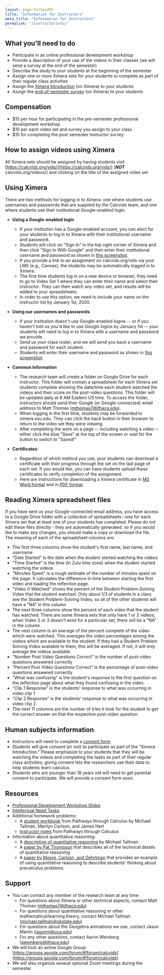 ```yaml
---
layout: page-fullwidth
title: "Information for Instructors"
meta_title: "Information for Instructors"
permalink: "/instructorinfo/"
---
```


What you'll need to do
-----------------------
- Participate in an online professional development workshop
- Provide a description of your use of the videos in their classes (we will send a survey at the end of the semester)
- Describe the study to your students at the beginning of the semester
- Assign one or more Ximera sets for your students to complete as part of their regular class activities
- Assign the [Ximera Introduction](https://ximera.osu.edu/calcvids2019/intro/intro) (on Ximera) to your students
- Assign the [end-of-semester survey](https://ximera.osu.edu/calcvids2019/survey/survey) (on Ximera) to your students

Compensation
-----------------------
- $15 per hour for participating in the pre-semester professional development workshop
- $10 per each video set and survey you assign to your class
- $15 for completing the post-semester instructor survey


How to assign videos using Ximera
----------------------------------
All Ximera sets should be assigned by having students visit [https://calcvids.org/vids/](https://calcvids.org/vids/) (**_NOT_** calcvids.org/videos/) and clicking on the title of the assigned video set


Using Ximera
------------
   There are two methods for logging in to Ximera: one where students use usernames and passwords that are supplied by the Calcvids team, and one where students use their institutional Google-enabled login.

- **Using a Google-enabled login**
  - If your institution has a Google-enabled account, you can elect for your students to log in to Ximera with their institutional username and password.
  - Students will click on "Sign In" in the top right corner of Ximera and then click "Sign In With Google" and then enter their institutional username and password as shown in [this screenshot](Logging_in_to_Ximera_Google.png).
  - If you provide a link to an assignment on calcvids.org/vids via your LMS (e.g., Canvas), the students may be automatically logged in to Ximera.
  - The first time students log in on a new device or browser, they need to go to Video Set 1 where they can enter their name and select their instructor. They can then watch any video set, and results will be added to your spreadsheets.
  - In order to use this option, we need to include your name on the instructor list by January 1st, 2020.

- **Using our usernames and passwords**
  - If your institution doesn't use Google-enabled logins -- or if you haven't told us you'd like to use Google logins by January 1st -- your students will need to log in to Ximera with a username and password we provide.
  - Send us your class roster, and we will send you back a username and password for each student.
  - Students will enter their username and password as shown in [this screenshot](Logging_in_to_Ximera.png).

- **Common Information**
  - The research team will create a folder on Google Drive for each instructor. This folder will contain a spreadsheet for each Ximera set students complete showing the date/time each student watched the videos and their score on the post-video questions. This folder will be updated daily at 6 AM Eastern US time. To access the folder, instructors should send their Google (or Google-connected) email address to Matt Thomas (<mthomas7@ithaca.edu>).
  - When logging in the first time, students may be forwarded to ximera.osu.edu. They can click the back button in their browser to return to the video set they were viewing.
  - After completing the work on a page -- including watching a video -- either click the blue "Save" at the top of the screen or wait for the button to switch to "Saved!"

- **Certificates**:
  - Regardless of which method you use, your students can download a certificate with their progress through the set on the last page of each set. If you would like, you can have students upload these certificates to verify completion of the assignment.
  - Here are instructions for downloading a Ximera certificate in [MS Word format](Ximera_Certificate_Instructions.docx) and in [PDF format](Ximera_Certificate_Instructions.pdf).


Reading Ximera spreadsheet files
--------------------
If you have sent us your Google-connected email address, you have access to a Google Drive folder with a collection of spreadsheets--one for each Ximera set that at least one of your students has completed. Please do not edit these files directly - they are automatically generated, so if you would like to make any changes, you should make a copy or download the file. The meaning of each of the spreadsheet columns are:
 - The first three columns show the student's first name, last name, and username
- "Date Started" is the date when the student started watching the videos
- "Time Started" is the time (in Zulu time zone) when the student started watching the videos
- "Minutes Spent" is a rough estimate of the number of minutes spent on the page. It calculates the difference in time between starting the first video and loading the reflection page.
 - "Video 0 Watched" shows the percent of the Student Problem-Solving Video that the student watched. Only about 1/3 of students in a class see the Student Problem-Solving Video, so all of the other students will have a "NA" in this column
 - The next three columns show the percent of each video that the student has watched. There are some Ximera sets that only have 1 or 2 videos; when Video 2 or 3 doesn't exist for a particular set, there will be a "NA" in the column
- The next column is an average of the percent complete of the video which were watched. This averages the video percentages among the videos which are available to the student. If they had a Student Problem Solving Video available to them, this will be averaged. If not, it will only average the videos available.
- "Number Post Video Questions Correct" is the number of post-video questions answered correctly
- "Percent Post Video Questions Correct" is the percentage of post-video questions answered correctly
- "What was confusing" is the student's response to the first question on the reflection page about what they found confusing in the video.
- "Clip 1 Response" is the students' response to what was occurring in video clip 1
- "Clip 2 Response" is the students' response to what was occurring in video clip 2
- The next 11 columns are the number of tries it took for the student to get the correct answer on that the respective post-video question


Human subjects information
--------------------------
- Instructors will need to complete a [consent form](Instructor_Informed_Consent-Fillable.pdf).
- Students will give consent (or not) to participate as part of the "Ximera Introduction." Please emphasize to your students that they will be watching the videos and completing the tasks as part of their regular class activities; giving consent lets the researchers use their data to help students learn calculus.
- Students who are younger than 18 years old will need to get parental consent to participate. We will provide a consent form soon.


Resources
---------
- [Professional Development Workshop Slides](Professional_Development.pptx)
- [Intellectual Need Tasks](Intellectual_Need_Tasks.docx)
- Additional homework problems:
  - A [student workbook](Pathways_Calculus_Student.pdf) from Pathways through Calculus by Michael Tallman, Marilyn Carlson, and James Hart
  - [Instructor notes](Pathways_Calculus_Instructor.pdf) from Pathways through Calculus
- Information about quantitative reasoning:
  - A [description of quantitative reasoning](Quantitative_and_Covariational_Reasoning.pdf) by Michael Tallman
  - A [paper by Pat Thompson](http://bit.ly/18OpUu0) that describes all of the technical details of quantitative reasoning
  - A [paper by Moore, Carlson, and Oehrtman](http://sigmaa.maa.org/rume/crume2009/Moore1_LONG.pdf) that provides an example of using quantitative reasoning to describe students' thinking about precalculus problems


Support
-------
- You can contact any member of the research team at any time:
  - For questions about Ximera or other technical aspects, contact Matt Thomas (<mthomas7@ithaca.edu>)
  - For questions about quantitative reasoning or other mathematical/learning theory, contact Michael Tallman (<michael.tallman@okstate.edu>)
  - For questions about the Geogebra animations we use, contact Jason Martin (<jasonm@uca.edu>)
  - For any other questions, contact Aaron Weinberg (<aweinberg@ithaca.edu>)
- We will host an active Google Group: [https://groups.google.com/forum/#!forum/calcvids](https://groups.google.com/forum/#!forum/calcvids)
- We will also organize several optional Zoom meetings during the semester
